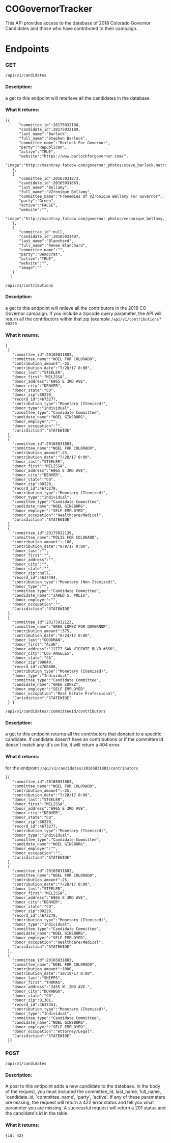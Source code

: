 # COGovernorTracker

This API provides access to the database of 2018 Colorado Governor Candidates and those who have contributed to their campaign.

# Endpoints

### GET

```/api/v1/candidates```

#### Description:
a get to this endpoint will reterieve all the candidates in the database

#### What it returns:

```
[{  
      "committee_id":20175032188,
      "candidate_id":20175032189,
      "last_name":"Barlock",
      "full_name":"Stephen Barlock",
      "committee_name":"Barlock For Governor",
      "party":"Republican",
      "active":"TRUE",
      "website":"https://www.barlockforgovernor.com/",
      "image":"http://msantray.fatcow.com/governor_photos/steve_barlock.metro.jpg"
   },
   {  
      "committee_id":20165031873,
      "candidate_id":20165031863,
      "last_name":"Bellamy",
      "full_name":"VŽronique Bellamy",
      "committee_name":"Frenemies Of VŽronique Bellamy For Governor",
      "party":"Green",
      "active":"FALSE",
      "website":"",
      "image":"http://msantray.fatcow.com/governor_photos/veronique_bellamy.jpg"
   },
   {  
      "committee_id":null,
      "candidate_id":20185033497,
      "last_name":"Blanchard",
      "full_name":"Renee Blanchard",
      "committee_name":"",
      "party":"Democrat",
      "active":"TRUE",
      "website":"",
      "image":""
   }
  ]
 ```
 
 ```/api/v1/contributions```
 
 #### Description:
 a get to this endpoint will retieve all the contributors in the 2018 CO Governor campaign. If you include a zipcode query parameter, the API will return all the contributors within that zip (example ```/api/v1/contributions?80220```
 
 #### What it returns:
 
 ```
[
  {
    "committee_id":20165031883,
    "committee_name":"NOEL FOR COLORADO",
    "contribution_amount":-25,
    "contribution_date":"7/28/17 0:00",
    "donor_last":"STEELER",
    "donor_first":"MELISSA",
    "donor_address":"6965 E 3RD AVE",
    "donor_city":"DENVER",
    "donor_state":"CO",
    "donor_zip":80220,
    "record_id":4673277,
    "contribution_type":"Monetary (Itemized)",
    "donor_type":"Individual",
    "committee_type":"Candidate Committee",
    "candidate_name":"NOEL GINSBURG",
    "donor_employer":"",
    "donor_occupation":"",
    "Jurisdiction":"STATEWIDE"
  },
  {
    "committee_id":20165031883,
    "committee_name":"NOEL FOR COLORADO",
    "contribution_amount":25,
    "contribution_date":"7/28/17 0:00",
    "donor_last":"STEELER",
    "donor_first":"MELISSA",
    "donor_address":"6965 E 3RD AVE",
    "donor_city":"DENVER",
    "donor_state":"CO",
    "donor_zip":80220,
    "record_id":4673278,
    "contribution_type":"Monetary (Itemized)",
    "donor_type":"Individual",
    "committee_type":"Candidate Committee",
    "candidate_name":"NOEL GINSBURG",
    "donor_employer":"SELF EMPLOYED",
    "donor_occupation":"Healthcare/Medical",
    "Jurisdiction":"STATEWIDE"
  },
  {
    "committee_id":20175032139,
    "committee_name":"POLIS FOR COLORADO",
    "contribution_amount":-100,
    "contribution_date":"8/9/17 0:00",
    "donor_last":"",
    "donor_first":"",
    "donor_address":"",
    "donor_city":"",
    "donor_state":"",
    "donor_zip":null,
    "record_id":4637494,
    "contribution_type":"Monetary (Non-Itemized)",
    "donor_type":"",
    "committee_type":"Candidate Committee",
    "candidate_name":"JARED S. POLIS",
    "donor_employer":"",
    "donor_occupation":"",
    "Jurisdiction":"STATEWIDE"
  },
  {
    "committee_id":20175032123,
    "committee_name":"GREG LOPEZ FOR GOVERNOR",
    "contribution_amount":575,
    "contribution_date":"8/24/17 0:00",
    "donor_last":"GOODMAN",
    "donor_first":"ALAN",
    "donor_address":"11777 SAN VICENTE BLVD #550",
    "donor_city":"LOS ANGELES",
    "donor_state":"CA",
    "donor_zip":90049,
    "record_id":4708808,
    "contribution_type":"Monetary (Itemized)",
    "donor_type":"Individual",
    "committee_type":"Candidate Committee",
    "candidate_name":"GREG LOPEZ",
    "donor_employer":"SELF EMPLOYED",
    "donor_occupation":"Real Estate Professional",
    "Jurisdiction":"STATEWIDE"
  } ] 
  ```
  
  ```/api/v1/candidates/:committeeId/contributors```
  
  #### Description:
  a get to this endpoint returns all the contributors that donated to a specific candidate. If candidate doesn't have an contributions or if the committee id doesn't match any id's on file, it will return a 404 error.
  
  #### What it returns: 
  
  for the endpoint ```/api/v1/candidates/20165031883/contributors```
  
 ```
 [{
    "committee_id":20165031883,
    "committee_name":"NOEL FOR COLORADO",
    "contribution_amount":-25,
    "contribution_date":"7/28/17 0:00",
    "donor_last":"STEELER",
    "donor_first":"MELISSA",
    "donor_address":"6965 E 3RD AVE",
    "donor_city":"DENVER",
    "donor_state":"CO",
    "donor_zip":80220,
    "record_id":4673277,
    "contribution_type":"Monetary (Itemized)",
    "donor_type":"Individual",
    "committee_type":"Candidate Committee",
    "candidate_name":"NOEL GINSBURG",
    "donor_employer":"",
    "donor_occupation":"",
    "Jurisdiction":"STATEWIDE"
  },
  {
    "committee_id":20165031883,
    "committee_name":"NOEL FOR COLORADO",
    "contribution_amount":25,
    "contribution_date":"7/28/17 0:00",
    "donor_last":"STEELER",
    "donor_first":"MELISSA",
    "donor_address":"6965 E 3RD AVE",
    "donor_city":"DENVER",
    "donor_state":"CO",
    "donor_zip":80220,
    "record_id":4673278,
    "contribution_type":"Monetary (Itemized)",
    "donor_type":"Individual",
    "committee_type":"Candidate Committee",
    "candidate_name":"NOEL GINSBURG",
    "donor_employer":"SELF EMPLOYED",
    "donor_occupation":"Healthcare/Medical",
    "Jurisdiction":"STATEWIDE"
  },
  {
    "committee_id":20165031883,
    "committee_name":"NOEL FOR COLORADO",
    "contribution_amount":1000,
    "contribution_date":"10/19/17 0:00",
    "donor_last":"SHIPPS",
    "donor_first":"THOMAS",
    "donor_address":"2455 W. 2ND AVE.",
    "donor_city":"DURANGO",
    "donor_state":"CO",
    "donor_zip":81301,
    "record_id":4637351,
    "contribution_type":"Monetary (Itemized)",
    "donor_type":"Individual",
    "committee_type":"Candidate Committee",
    "candidate_name":"NOEL GINSBURG",
    "donor_employer":"SELF EMPLOYED",
    "donor_occupation":"Attorney/Legal",
    "Jurisdiction":"STATEWIDE"
  }]
  ```
  
  
  ### POST
  
  
  ```/api/v1/candidates```
  
  #### Description:
  
  A post to this endpoint adds a new candidate to the database. In the body of the request, you must included the committee_id, last_name, full_name, 'candidate_id, 'committee_name', 'party', 'active'. If any of these parameters are missing, the request will return a 422 error status and tell you what parameter you are missing. A successful request will return a 201 status and the candidate's id in the table.
  
  #### What it returns: 
  
  ```{id: 42}```
  
